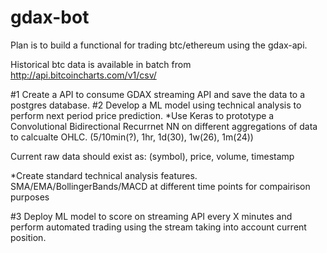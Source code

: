 # gdax-bot

Plan is to build a functional for trading btc/ethereum using the gdax-api.

Historical btc data is available in batch from http://api.bitcoincharts.com/v1/csv/

#1 Create a API to consume GDAX streaming API and save the data to a postgres database.
#2 Develop a ML model using technical analysis to perform next period price prediction.
  *Use Keras to prototype a Convolutional Bidirectional Recurrnet NN on different aggregations of data to calcualte OHLC. (5/10min(?), 1hr, 1d(30), 1w(26), 1m(24))
  
  Current raw data should exist as:
  (symbol), price, volume, timestamp
  
  
  *Create standard technical analysis features. SMA/EMA/BollingerBands/MACD at different time points for compairison purposes 
  
#3 Deploy ML model to score on streaming API every X minutes and perform automated trading using the stream taking into account current position.
